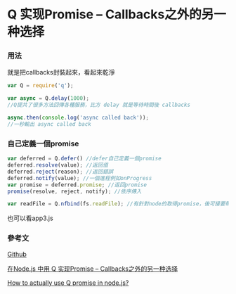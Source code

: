 # Q 实现Promise – Callbacks之外的另一种选择

### 用法

就是把callbacks封裝起來，看起來乾淨
```javascript
var Q = require('q');

var async = Q.delay(1000);
//Q提共了很多方法回傳各種服務，比方 delay 就是等待時間後 callbacks

async.then(console.log('async called back'));
//一秒輸出 async called back
```

### 自己定義一個promise
```javascript
var deferred = Q.defer() //defer自己定義一個promise
deferred.resolve(value); //返回值
deferred.reject(reason); //返回錯誤
deferred.notify(value); //一個進程例如onProgress
var promise = deferred.promise; //返回promise
promise(resolve, reject, notify); //依序傳入

var readFile = Q.nfbind(fs.readFile); //有針對node的取得promise，後可接要帶入的參數
```
也可以看app3.js

### 參考文

[Github](https://github.com/kriskowal/q)

[
在Node.js 中用 Q 实现Promise – Callbacks之外的另一种选择](http://www.ituring.com.cn/article/54547)

[How to actually use Q promise in node.js?](http://stackoverflow.com/questions/22678613/how-to-actually-use-q-promise-in-node-js)
